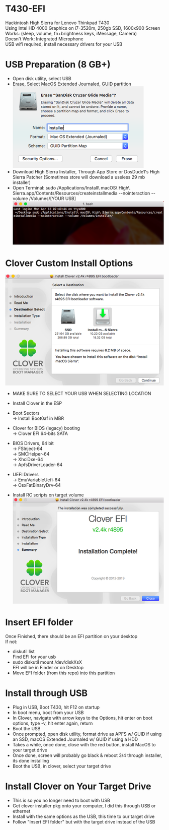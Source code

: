 # T430-EFI
Hackintosh High Sierra for Lenovo Thinkpad T430 <br />
Using Intel HD 4000 Graphics on i7-3520m, 250gb SSD, 1600x900 Screen <br />
Works: (sleep, volume, fn+brightness keys, iMessage, Camera) <br />
Doesn't Work: Integrated Microphone <br />
USB wifi required, install necessary drivers for your USB <br />

# USB Preparation (8 GB+)
- Open disk utility, select USB <br />
- Erase, Select MacOS Extended Journaled, GUID partition <br />
![Disk Utility](/README_Images/disk_util.png)
- Download High Sierra Installer, Through App Store or DosDude1's High Sierra Patcher (Sometimes store will download a useless 29 mb installer) <br />
- Open Terminal: sudo /Applications/Install\ macOS\ High\ Sierra.app/Contents/Resources/createinstallmedia --nointeraction --volume /Volumes/[YOUR USB] <br />
![Terminal](/README_Images/Term.png)
# Clover Custom Install Options
![Clover Select](/README_Images/Clover_select.png)
- MAKE SURE TO SELECT YOUR USB WHEN SELECTING LOCATION <br />

- Install Clover in the ESP <br />
- Boot Sectors <br />
    -> Install Boot0af in MBR
- Clover for BIOS (legacy) booting <br />
    -> Clover EFI 64-bits SATA
- BIOS Drivers, 64 bit <br />
    -> FSInject-64 <br />
    -> SMCHelper-64 <br />
    -> XhciDxe-64 <br />
    -> ApfsDriverLoader-64 <br />
- UEFI Drivers <br />
  -> EmuVariableUefi-64 <br />
	-> OsxFatBinaryDrv-64 <br />
- Install RC scripts on target volume
![Clover End](/README_Images/Clover_end.png)

# Insert EFI folder
Once Finished, there should be an EFI partition on your desktop <br />
If not: <br />
- diskutil list <br />
Find EFI for your usb <br />
- sudo diskutil mount /dev/diskXsX <br />
EFI will be in Finder or on Desktop <br />
- Move EFI folder (from this repo) into this partition <br />

# Install through USB
- Plug in USB, Boot T430, hit F12 on startup <br />
- In boot menu, boot from your USB <br />
- In Clover, navigate with arrow keys to the Options, hit enter on boot options, type -v, hit enter again, return <br />
- Boot the USB <br />
- Once prompted, open disk utility, format drive as APFS w/ GUID if using an SSD, macOS Extended Journaled w/ GUID if using a HDD <br />
- Takes a while, once done, close with the red button, install MacOS to your target drive <br />
- Once done, screen will probably go black & reboot 3/4 through installer, its done installing <br />
- Boot the USB, in clover, select your target drive <br />

# Install Clover on Your Target Drive
- This is so you no longer need to boot with USB <br />
- Get clover installer pkg onto your computer, I did this through USB or ethernet <br />
- Install with the same options as the USB, this time to our target drive <br />
- Follow "Insert EFI folder" but with the target drive instead of the USB <br />
